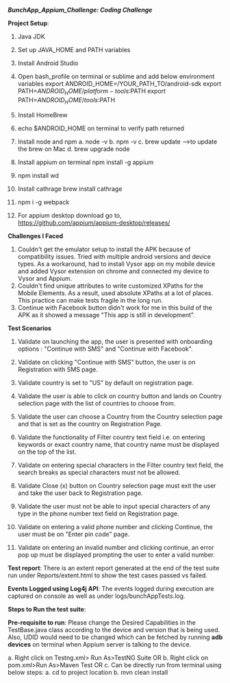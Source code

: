 ***BunchApp_Appium_Challenge: Coding Challenge***

**Project Setup**:

1. Java JDK
2. Set up JAVA_HOME and PATH variables
3. Install Android Studio
4. Open bash_profile on terminal or sublime and add below environment variables
export ANDROID_HOME=/YOUR_PATH_TO/android-sdk
export PATH=$ANDROID_HOME/platform-tools:$PATH
export PATH=$ANDROID_HOME/tools:$PATH
5. Install HomeBrew
6. echo $ANDROID_HOME on terminal to verify path returned
7. Install node and npm
  a. node -v
  b. npm -v
  c. brew update -->to update the brew on Mac
  d. brew upgrade node
  
8. Install appium on terminal
   npm install -g appium
9. npm install wd
10. Install cathrage
    brew install cathrage
11. npm i -g webpack
12. For appium desktop download go to, https://github.com/appium/appium-desktop/releases/

**Challenges I Faced**
1. Couldn't get the emulator setup to install the APK because of compatibility issues. Tried with multiple android versions and device types. As a workaround, had to install Vysor app on my mobile device and added Vysor extension on chrome and connected my device to Vysor and Appium.
2. Couldn't find unique attributes to write customized XPaths for the Mobile Elements. As a result, used absolute XPaths at a lot of places. This practice can make tests fragile in the long run.
3. Continue with Facebook button didn't work for me in this build of the APK as it showed a message "This app is still in development".

**Test Scenarios**

1. Validate on launching the app, the user is presented with onboarding options : "Continue with SMS" and "Continue with Facebook".

2. Validate on clicking "Continue with SMS" button, the user is on Registration with SMS page.

3. Validate country is set to "US" by default on registration page.

4. Validate the user is able to click on country button and lands on Country selection page with the list of countries to choose from.

5. Validate the user can choose a Country from the Country selection page and that is set as the country on Registration Page.

6. Validate the functionality of Filter country text field i.e. on entering keywords or exact country name, that country name must be displayed on the top of the list.

7. Validate on entering special characters in the Filter country text field, the search breaks as special characters must not be allowed.

8. Validate Close (x) button on Country selection page must exit the user and take the user back to Registration page.

9. Validate the user must not be able to input special characters of any type in the phone number text field on Registration page.

10. Validate on entering a valid phone number and clicking Continue, the user must be on "Enter pin code" page.

11. Validate on entering an invalid number and clicking continue, an error pop up must be displayed prompting the user to enter a valid number.

**Test report**:
There is an extent report generated at the end of the test suite run under Reports/extent.html to show the test cases passed vs failed.

**Events Logged using Log4j API**:
The events logged during execution are captured on console as well as under logs/bunchAppTests.log.

**Steps to Run the test suite**:

**Pre-requisite to run**: 
Please change the Desired Capabilities in the TestBase.java class according to the device and version that is being used. Also, UDID would need to be changed which can be fetched by running **adb devices** on terminal when Appium server is talking to the device.

a. Right click on Testng.xml> Run As>TestNG Suite
OR
b. Right click on pom.xml>Run As>Maven Test
OR
c. Can be directly run from terminal using below steps:
  a. cd to project location
  b. mvn clean install
  
  






    







